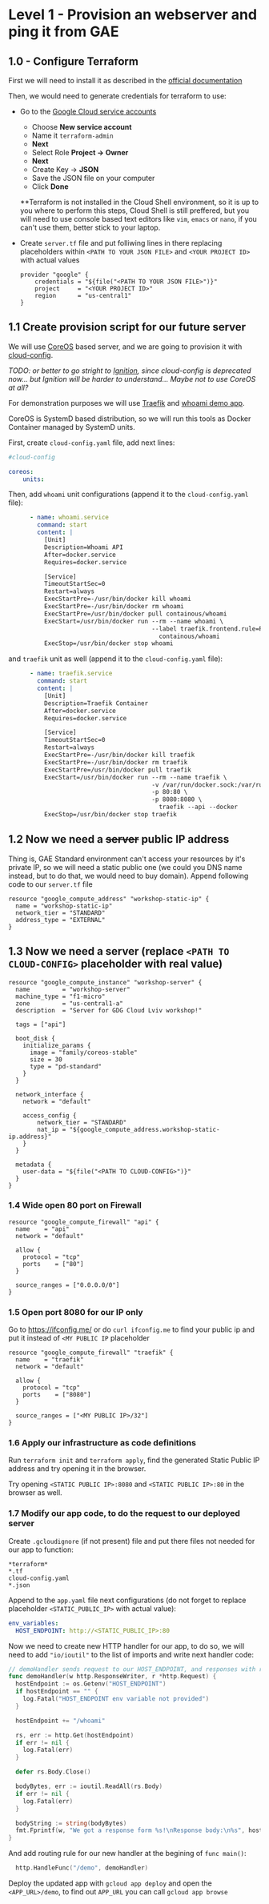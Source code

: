 # Level 1 - Provision an webserver and ping it from GAE

## 1.0 - Configure Terraform

First we will need to install it as described in the [official documentation](https://www.terraform.io/intro/getting-started/install.html)

Then, we would need to generate credentials for terraform to use:

- Go to the [Google Cloud service accounts](https://console.cloud.google.com/apis/credentials/serviceaccountkey)

    - Choose **New service account**
    - Name it `terraform-admin`
    - **Next**
    - Select Role **Project -> Owner**
    - **Next**
    - Create Key -> **JSON**
    - Save the JSON file on your computer
    - Click **Done**

    **Terraform is not installed in the Cloud Shell environment, so it is up to you where to perform this steps, Cloud Shell is still preffered, but you will need to use console based text editors like `vim`, `emacs` or `nano`, if you can't use them, better stick to your laptop.

- Create `server.tf` file and put folliwing lines in there replacing placeholders within `<PATH TO YOUR JSON FILE>` and `<YOUR PROJECT ID>` with actual values
    ```hcl
    provider "google" {
        credentials = "${file("<PATH TO YOUR JSON FILE>")}"
        project     = "<YOUR PROJECT ID>"
        region      = "us-central1"
    }
    ```

## 1.1 Create provision script for our future server

We will use [CoreOS](https://coreos.com/why/) based server, and we are going to provision it with [cloud-config](https://coreos.com/os/docs/latest/cloud-config.html).

_TODO: or better to go stright to [Ignition](https://coreos.com/ignition/docs/latest/), since cloud-config is deprecated now... but Ignition will be harder to understand... Maybe not to use CoreOS at all?_

For demonstration purposes we will use [Traefik](https://traefik.io/) and [whoami demo app](https://github.com/containous/whoami).

CoreOS is SystemD based distribution, so we will run this tools as Docker Container managed by SystemD units.

First, create `cloud-config.yaml` file, add next lines:

```yaml
#cloud-config

coreos:
    units:
```

Then, add `whoami` unit configurations (append it to the `cloud-config.yaml` file):

```yaml
      - name: whoami.service
        command: start
        content: |
          [Unit]
          Description=Whoami API
          After=docker.service
          Requires=docker.service

          [Service]
          TimeoutStartSec=0
          Restart=always
          ExecStartPre=-/usr/bin/docker kill whoami
          ExecStartPre=-/usr/bin/docker rm whoami
          ExecStartPre=/usr/bin/docker pull containous/whoami
          ExecStart=/usr/bin/docker run --rm --name whoami \
                                        --label traefik.frontend.rule=Path:/whoami \
                                          containous/whoami
          ExecStop=/usr/bin/docker stop whoami
```

and `traefik` unit as well  (append it to the `cloud-config.yaml` file):

```yaml
      - name: traefik.service
        command: start
        content: |
          [Unit]
          Description=Traefik Container
          After=docker.service
          Requires=docker.service

          [Service]
          TimeoutStartSec=0
          Restart=always
          ExecStartPre=-/usr/bin/docker kill traefik
          ExecStartPre=-/usr/bin/docker rm traefik
          ExecStartPre=/usr/bin/docker pull traefik
          ExecStart=/usr/bin/docker run --rm --name traefik \
                                        -v /var/run/docker.sock:/var/run/docker.sock \
                                        -p 80:80 \
                                        -p 8080:8080 \
                                          traefik --api --docker
          ExecStop=/usr/bin/docker stop traefik
```

## 1.2 Now we need a ~~server~~ public IP address

Thing is, GAE Standard environment can't access your resources by it's private IP, so we will need a static public one (we could you DNS name instead, but to do that, we would need to buy domain). Append following code to our `server.tf` file

```hcl
resource "google_compute_address" "workshop-static-ip" {
  name = "workshop-static-ip"
  network_tier = "STANDARD"
  address_type = "EXTERNAL"
}
```

## 1.3 Now we need a server (replace `<PATH TO CLOUD-CONFIG>` placeholder with real value)

```hcl
resource "google_compute_instance" "workshop-server" {
  name         = "workshop-server"
  machine_type = "f1-micro"
  zone         = "us-central1-a"
  description  = "Server for GDG Cloud Lviv workshop!"

  tags = ["api"]

  boot_disk {
    initialize_params {
      image = "family/coreos-stable"
      size = 30
      type = "pd-standard"
    }
  }

  network_interface {
    network = "default"

    access_config {
        network_tier = "STANDARD"
        nat_ip = "${google_compute_address.workshop-static-ip.address}"
    }
  }

  metadata {
    user-data = "${file("<PATH TO CLOUD-CONFIG>")}"
  }
}
```

### 1.4 Wide open 80 port on Firewall

```hcl
resource "google_compute_firewall" "api" {
  name    = "api"
  network = "default"

  allow {
    protocol = "tcp"
    ports    = ["80"]
  }

  source_ranges = ["0.0.0.0/0"]
}
```

### 1.5 Open port 8080 for our IP only

Go to https://ifconfig.me/ or do `curl ifconfig.me` to find your public ip and put it instead of `<MY PUBLIC IP` placeholder

```hcl
resource "google_compute_firewall" "traefik" {
  name    = "traefik"
  network = "default"

  allow {
    protocol = "tcp"
    ports    = ["8080"]
  }

  source_ranges = ["<MY PUBLIC IP>/32"]
}
```

### 1.6 Apply our infrastructure as code definitions

Run `terraform init` and `terraform apply`, find the generated Static Public IP address and try opening it in the browser.

Try opening `<STATIC PUBLIC IP>:8080` and `<STATIC PUBLIC IP>:80` in the browser as well.

### 1.7 Modify our app code, to do the request to our deployed server

Create `.gcloudignore` (if not present) file and put there files not needed for our app to function:

```
*terraform*
*.tf
cloud-config.yaml
*.json
```

Append to the `app.yaml` file next configurations (do not forget to replace placeholder `<STATIC_PUBLIC_IP>` with actual value):

```yaml
env_variables:
  HOST_ENDPOINT: http://<STATIC_PUBLIC_IP>:80
```

Now we need to create new HTTP handler for our app, to do so, we will need to add
`"io/ioutil"` to the list of imports and write next handler code:

```go
// demoHandler sends request to our HOST_ENDPOINT, and responses with received response
func demoHandler(w http.ResponseWriter, r *http.Request) {
  hostEndpoint := os.Getenv("HOST_ENDPOINT")
  if hostEndpoint == "" {
    log.Fatal("HOST_ENDPOINT env variable not provided")
  }

  hostEndpoint += "/whoami"

  rs, err := http.Get(hostEndpoint)
  if err != nil {
    log.Fatal(err)
  }

  defer rs.Body.Close()

  bodyBytes, err := ioutil.ReadAll(rs.Body)
  if err != nil {
    log.Fatal(err)
  }

  bodyString := string(bodyBytes)
  fmt.Fprintf(w, "We got a response form %s!\nResponse body:\n%s", hostEndpoint, bodyString)
}
```

And add routing rule for our new handler at the begining of `func main()`:

```go
  http.HandleFunc("/demo", demoHandler)
```

Deploy the updated app with `gcloud app deploy` and open the `<APP_URL>/demo`, to find out `APP_URL` you can call `gcloud app browse`